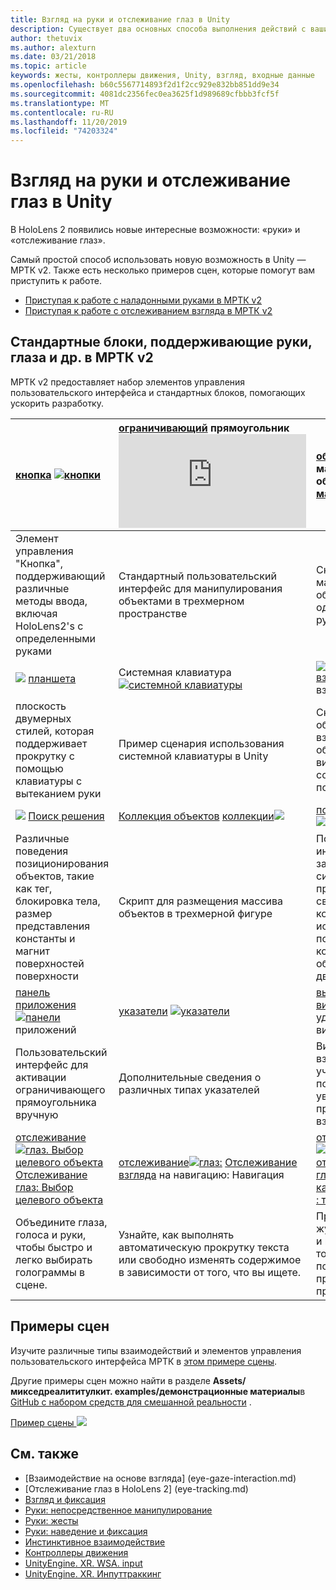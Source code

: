 ```yaml
---
title: Взгляд на руки и отслеживание глаз в Unity
description: Существует два основных способа выполнения действий с вашим взглядом в Unity, жестами и контроллерами движения.
author: thetuvix
ms.author: alexturn
ms.date: 03/21/2018
ms.topic: article
keywords: жесты, контроллеры движения, Unity, взгляд, входные данные
ms.openlocfilehash: b60c5567714893f2d1f2cc929e832bb851dd9e34
ms.sourcegitcommit: 4081dc2356fec0ea3625f1d989689cfbbb3fcf5f
ms.translationtype: MT
ms.contentlocale: ru-RU
ms.lasthandoff: 11/20/2019
ms.locfileid: "74203324"
---
```

# <a name="articulated-hand-and-eye-tracking-in-unity"></a>Взгляд на руки и отслеживание глаз в Unity

В HoloLens 2 появились новые интересные возможности: «руки» и «отслеживание глаз».

Самый простой способ использовать новую возможность в Unity — МРТК v2. Также есть несколько примеров сцен, которые помогут вам приступить к работе. 

* [Приступая к работе с наладонными руками в МРТК v2](https://microsoft.github.io/MixedRealityToolkit-Unity/Documentation/Input/HandTracking.html)
* [Приступая к работе с отслеживанием взгляда в МРТК v2](https://microsoft.github.io/MixedRealityToolkit-Unity/Documentation/EyeTracking/EyeTracking_Main.html)


## <a name="building-blocks-supporting-hands-eyes-and-others-in-mrtk-v2"></a>Стандартные блоки, поддерживающие руки, глаза и др. в МРТК v2

МРТК v2 предоставляет набор элементов управления пользовательского интерфейса и стандартных блоков, помогающих ускорить разработку. 

|  [кнопка](https://microsoft.github.io/MixedRealityToolkit-Unity/Documentation/README_Button.html) [![кнопки](images/MRTK_Button_Main.png)](https://microsoft.github.io/MixedRealityToolkit-Unity/Documentation/README_Button.html) | [ограничивающий](https://microsoft.github.io/MixedRealityToolkit-Unity/Documentation/README_BoundingBox.html) прямоугольник![ограничивающего [прямоугольника](images/MRTK_BoundingBox_Main.png)](https://microsoft.github.io/MixedRealityToolkit-Unity/Documentation/README_BoundingBox.html) | [обработчик](https://microsoft.github.io/MixedRealityToolkit-Unity/Documentation/README_ManipulationHandler.html) манипуляций обработчика [манипуляций с![](images/MRTK_Manipulation_Main.png)](https://microsoft.github.io/MixedRealityToolkit-Unity/Documentation/README_ManipulationHandler.html) |
|:--- | :--- | :--- |
| Элемент управления "Кнопка", поддерживающий различные методы ввода, включая HoloLens2's с определенными руками | Стандартный пользовательский интерфейс для манипулирования объектами в трехмерном пространстве | Скрипт для манипулирования объектами с одной или двумя руки |
|  [![](images/MRTK_Slate_Main.png)](https://microsoft.github.io/MixedRealityToolkit-Unity/Documentation/README_Slate.html) [планшета](https://microsoft.github.io/MixedRealityToolkit-Unity/Documentation/README_Slate.html) | Системная клавиатура [![системной клавиатуры](images/MRTK_SystemKeyboard_Main.png)](https://microsoft.github.io/MixedRealityToolkit-Unity/Documentation/README_SystemKeyboard.html) [](https://microsoft.github.io/MixedRealityToolkit-Unity/Documentation/README_SystemKeyboard.html) | [![](images/InteractableExamples.png)](https://microsoft.github.io/MixedRealityToolkit-Unity/Documentation/README_Interactable.html) [взаимодействие с](https://microsoft.github.io/MixedRealityToolkit-Unity/Documentation/README_Interactable.html) взаимодействием |
| плоскость двумерных стилей, которая поддерживает прокрутку с помощью клавиатуры с вытеканием руки | Пример сценария использования системной клавиатуры в Unity  | Скрипт, обеспечивающий взаимодействие объектов с визуальными состояниями и поддержкой тем |
|  [![](images/MRTK_Solver_Main.png)](https://microsoft.github.io/MixedRealityToolkit-Unity/Documentation/README_Solver.html) [Поиск решения](https://microsoft.github.io/MixedRealityToolkit-Unity/Documentation/README_Solver.html) | [Коллекция объектов](https://microsoft.github.io/MixedRealityToolkit-Unity/Documentation/README_ManipulationHandler.html) [коллекции![](images/MRTK_ObjectCollection_Main.png)](https://microsoft.github.io/MixedRealityToolkit-Unity/Documentation/README_ManipulationHandler.html) | [подсказка](https://microsoft.github.io/MixedRealityToolkit-Unity/Documentation/README_Tooltip.html) [![ToolTip](images/MRTK_Tooltip_Main.png)](https://microsoft.github.io/MixedRealityToolkit-Unity/Documentation/README_Tooltip.html) |
| Различные поведения позиционирования объектов, такие как тег, блокировка тела, размер представления константы и магнит поверхностей поверхности | Скрипт для размещения массива объектов в трехмерной фигуре | Пользовательский интерфейс заметки с гибкой системой привязки и сведениями, который можно использовать для пометки контроллеров и объектов движения. |
|  [панель приложения](https://microsoft.github.io/MixedRealityToolkit-Unity/Documentation/README_AppBar.html) [![панели](images/MRTK_AppBar_Main.png)](https://microsoft.github.io/MixedRealityToolkit-Unity/Documentation/README_AppBar.html) приложений | [указатели](https://microsoft.github.io/MixedRealityToolkit-Unity/Documentation/README_Pointers.html) [![указатели](images/MRTK_Pointer_Main.png)](https://microsoft.github.io/MixedRealityToolkit-Unity/Documentation/README_Pointers.html) | [высоко![ная](images/MRTK_FingertipVisualization_Main.png)](https://microsoft.github.io/MixedRealityToolkit-Unity/Documentation/README_FingertipVisualization.html) [визуализация](https://microsoft.github.io/MixedRealityToolkit-Unity/Documentation/README_FingertipVisualization.html) с удобное для визуализации |
| Пользовательский интерфейс для активации ограничивающего прямоугольника вручную | Дополнительные сведения о различных типах указателей | Визуальное взаимодействие с учетом того, что повышает уверенность в прямом взаимодействии |
|  [отслеживание![глаз. Выбор целевого объекта](images/mrtk_et_targetselect.png)](https://microsoft.github.io/MixedRealityToolkit-Unity/Documentation/EyeTracking/EyeTracking_TargetSelection.html) [Отслеживание глаз: Выбор целевого объекта](https://microsoft.github.io/MixedRealityToolkit-Unity/Documentation/EyeTracking/EyeTracking_TargetSelection.html) | [отслеживание![глаз:](images/mrtk_et_navigation.png)](https://microsoft.github.io/MixedRealityToolkit-Unity/Documentation/EyeTracking/EyeTracking_Navigation.html) [Отслеживание взгляда](https://microsoft.github.io/MixedRealityToolkit-Unity/Documentation/EyeTracking/EyeTracking_Navigation.html) на навигацию: Навигация | [отслеживание![глаз: отслеживание глаз на тепловой карте](images/mrtk_et_heatmaps.png)](https://microsoft.github.io/MixedRealityToolkit-Unity/Documentation/EyeTracking/EyeTracking_Visualization.html) [: тепловая схема](https://microsoft.github.io/MixedRealityToolkit-Unity/Documentation/EyeTracking/EyeTracking_Visualization.html) |
| Объедините глаза, голоса и руки, чтобы быстро и легко выбирать голограммы в сцене. | Узнайте, как выполнять автоматическую прокрутку текста или свободно изменять содержимое в зависимости от того, что вы ищете.| Примеры ведения журнала, загрузки и визуализации того, что пользователи просматривают в приложении |

## <a name="example-scenes"></a>Примеры сцен
Изучите различные типы взаимодействий и элементов управления пользовательского интерфейса МРТК в [этом примере сцены](https://microsoft.github.io/MixedRealityToolkit-Unity/Documentation/README_HandInteractionExamples.html).

Другие примеры сцен можно найти в разделе **Assets/микседреалититулкит. examples/демонстрационные материалы**в [GitHub с набором средств для смешанной реальности](https://github.com/Microsoft/MixedRealityToolkit-Unity) .

[Пример сцены ![](images/MRTK_Examples.png)](https://microsoft.github.io/MixedRealityToolkit-Unity/Documentation/README_HandInteractionExamples.html)

## <a name="see-also"></a>См. также

* [Взаимодействие на основе взгляда] (eye-gaze-interaction.md)
* [Отслеживание глаз в HoloLens 2] (eye-tracking.md)
* [Взгляд и фиксация](gaze-and-commit.md)
* [Руки: непосредственное манипулирование](direct-manipulation.md)
* [Руки: жесты](gaze-and-commit.md#composite-gestures)
* [Руки: наведение и фиксация](point-and-commit.md)
* [Инстинктивное взаимодействие](interaction-fundamentals.md)
* [Контроллеры движения](motion-controllers.md)
* [UnityEngine. XR. WSA. input](https://docs.unity3d.com/ScriptReference/XR.WSA.Input.InteractionManager.html)
* [UnityEngine. XR. Инпуттраккинг](https://docs.unity3d.com/ScriptReference/XR.InputTracking.html)
